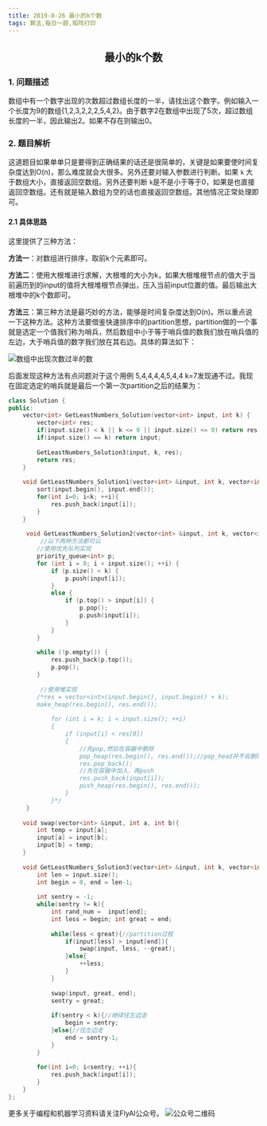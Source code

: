 ```yaml
---
title: 2019-8-26 最小的k个数
tags: 算法,每日一题,矩阵打印
---
```


## <center>最小的k个数</center>

### 1. 问题描述

数组中有一个数字出现的次数超过数组长度的一半，请找出这个数字。例如输入一个长度为9的数组{1,2,3,2,2,2,5,4,2}。由于数字2在数组中出现了5次，超过数组长度的一半，因此输出2。如果不存在则输出0。

### 2. 题目解析
这道题目如果单单只是要得到正确结果的话还是很简单的，关键是如果要使时间复杂度达到O(n)，那么难度就会大很多。另外还要对输入参数进行判断。如果 `k` 大于数组大小，直接返回空数组。另外还要判断 `k`是不是小于等于0，如果是也直接返回空数组。还有就是输入数组为空的话也直接返回空数组。其他情况正常处理即可。
#### 2.1 具体思路
这里提供了三种方法：

**方法一**：对数组进行排序，取前k个元素即可。

**方法二**：使用大根堆进行求解，大根堆的大小为k，如果大根堆根节点的值大于当前遍历到的input的值将大根堆根节点弹出，压入当前input位置的值。最后输出大根堆中的k个数即可。

**方法三**：第三种方法是最巧妙的方法，能够是时间复杂度达到O(n)。所以重点说一下这种方法。这种方法要借鉴快速排序中的partition思想，partition做的一个事就是选定一个值我们称为哨兵，然后数组中小于等于哨兵值的数我们放在哨兵值的左边，大于哨兵值的数字我们放在其右边。具体的算法如下：

![数组中出现次数过半的数](http://pwfic6399.bkt.clouddn.com/wechat/daily_topic/%E6%9C%80%E5%B0%8F%E7%9A%84k%E4%B8%AA%E6%95%B0.jpg?imageView2/0/q/75|watermark/2/text/d3NoYW93/font/YXJpYWw=/fontsize/400/fill/I0NBQkFDQQ==/dissolve/73/gravity/SouthEast/dx/10/dy/10|imageslim)

后面发现这种方法有点问题对于这个用例 5,4,4,4,4,5,4,4 k=7发现通不过。我现在固定选定的哨兵就是最后一个第一次partition之后的结果为：

```C++
class Solution {
public:
    vector<int> GetLeastNumbers_Solution(vector<int> input, int k) {
        vector<int> res;
        if(input.size() < k || k <= 0 || input.size() <= 0) return res;//这里要对输入进行判断，否则要发生错误
        if(input.size() == k) return input;
         
        GetLeastNumbers_Solution3(input, k, res);
        return res;
    }
     
    void GetLeastNumbers_Solution1(vector<int> &input, int k, vector<int>& res){//方法一：排序后取前k个数，复杂度O(nlogn)
        sort(input.begin(), input.end());
        for(int i=0; i<k; ++i){
            res.push_back(input[i]);
        }
    }
     
     void GetLeastNumbers_Solution2(vector<int> &input, int k, vector<int>& res){//方法二：使用大根堆的方式,复杂度O(nlogk)
         //以下两种方法都可以
        //使用优先队列实现
        priority_queue<int> p;
        for (int i = 0; i < input.size(); ++i) {
            if (p.size() < k) {
                p.push(input[i]);
            }
            else {
                if (p.top() > input[i]) {
                    p.pop();
                    p.push(input[i]);
                }
            }
        }
 
        while (!p.empty()) {
            res.push_back(p.top());
            p.pop();
        }
        
         //使用堆实现
        /*res = vector<int>(input.begin(), input.begin() + k);
        make_heap(res.begin(), res.end());
 
            for (int i = k; i < input.size(); ++i)
            {
                if (input[i] < res[0])
                {
                    //先pop,然后在容器中删除
                    pop_heap(res.begin(), res.end());//pop_head并不会删除堆顶元素只是将其放在最后
                    res.pop_back();
                    //先在容器中加入，再push
                    res.push_back(input[i]);
                    push_heap(res.begin(), res.end());
                }
            }*/
     }
    
    void swap(vector<int> &input, int a, int b){
        int temp = input[a];
        input[a] = input[b];
        input[b] = temp;
    }
    
    void GetLeastNumbers_Solution3(vector<int> &input, int k, vector<int>& res){//方法三：使用partition的方式
        int len = input.size();
        int begin = 0, end = len-1;
        
        int sentry = -1;
        while(sentry != k){
            int rand_num =  input[end];
            int less = begin; int great = end;
            
            while(less < great){//partition过程
                if(input[less] > input[end]){
                    swap(input, less, --great);
                }else{
                    ++less;
                }
            }
            
            swap(input, great, end);
            sentry = great;
            
            if(sentry < k){//继续往左边走
                begin = sentry;
            }else{//往左边走
                end = sentry-1;
            }
        }
        
        for(int i=0; i<sentry; ++i){
            res.push_back(input[i]);
        }
    }
};

```

更多关于编程和机器学习资料请关注FlyAI公众号。
![公众号二维码][1]

[1]: http://pwfic6399.bkt.clouddn.com/wechat/%E5%BE%AE%E4%BF%A1%E5%85%AC%E4%BC%97%E5%8F%B7%E4%BA%8C%E7%BB%B4%E7%A0%81.jpg